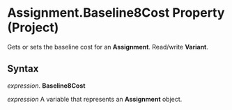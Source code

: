 
# Assignment.Baseline8Cost Property (Project)

Gets or sets the baseline cost for an  **Assignment**. Read/write **Variant**.


## Syntax

 _expression_. **Baseline8Cost**

 _expression_ A variable that represents an **Assignment** object.

